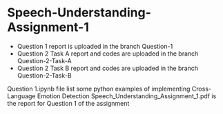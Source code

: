 # Speech-Understanding-Assignment-1

- Question 1 report is uploaded in the branch Question-1
- Question 2 Task A report and codes are uploaded in the branch Question-2-Task-A
- Question 2 Task B report and codes are uploaded in the branch Question-2-Task-B

Question 1.ipynb file list some python examples of implementing Cross-Language Emotion Detection
Speech_Understanding_Assignment_1.pdf is the report for Question 1 of the assignment
